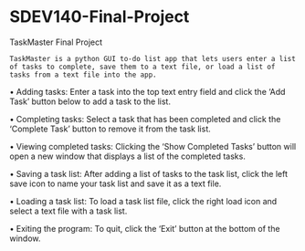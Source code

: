 # SDEV140-Final-Project
TaskMaster Final Project

	TaskMaster is a python GUI to-do list app that lets users enter a list of tasks to complete, save them to a text file, or load a list of tasks from a text file into the app.  
•	Adding tasks: Enter a task into the top text entry field and click the ‘Add Task’ button below to add a task to the list. 

•	Completing tasks: Select a task that has been completed and click the ‘Complete Task’ button to remove it from the task list. 

•	Viewing completed tasks: Clicking the ‘Show Completed Tasks’ button will open a new window that displays a list of the completed tasks. 

•	Saving a task list: After adding a list of tasks to the task list, click the left save icon to name your task list and save it as a text file.

•	Loading a task list: To load a task list file, click the right load icon and select a text file with a task list. 

•	Exiting the program: To quit, click the ‘Exit’ button at the bottom of the window. 
